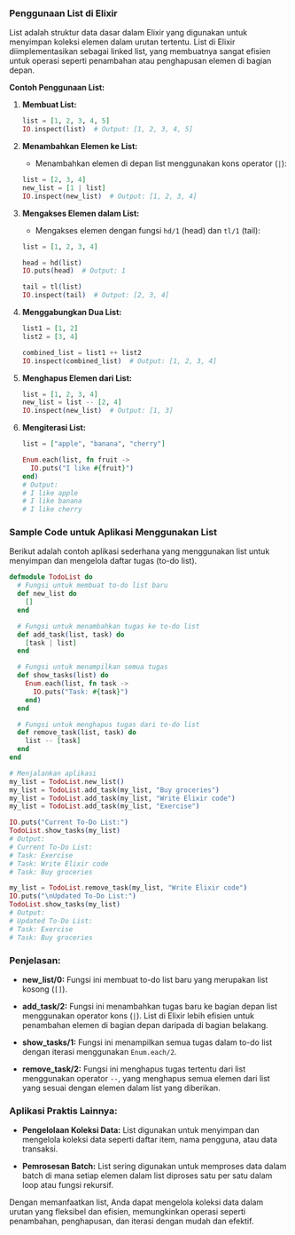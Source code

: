 ### **Penggunaan List di Elixir**

List adalah struktur data dasar dalam Elixir yang digunakan untuk menyimpan koleksi elemen dalam urutan tertentu. List di Elixir diimplementasikan sebagai linked list, yang membuatnya sangat efisien untuk operasi seperti penambahan atau penghapusan elemen di bagian depan.

**Contoh Penggunaan List:**

1. **Membuat List:**
   ```elixir
   list = [1, 2, 3, 4, 5]
   IO.inspect(list)  # Output: [1, 2, 3, 4, 5]
   ```

2. **Menambahkan Elemen ke List:**
   - Menambahkan elemen di depan list menggunakan kons operator (`|`):
   ```elixir
   list = [2, 3, 4]
   new_list = [1 | list]
   IO.inspect(new_list)  # Output: [1, 2, 3, 4]
   ```

3. **Mengakses Elemen dalam List:**
   - Mengakses elemen dengan fungsi `hd/1` (head) dan `tl/1` (tail):
   ```elixir
   list = [1, 2, 3, 4]

   head = hd(list)
   IO.puts(head)  # Output: 1

   tail = tl(list)
   IO.inspect(tail)  # Output: [2, 3, 4]
   ```

4. **Menggabungkan Dua List:**
   ```elixir
   list1 = [1, 2]
   list2 = [3, 4]

   combined_list = list1 ++ list2
   IO.inspect(combined_list)  # Output: [1, 2, 3, 4]
   ```

5. **Menghapus Elemen dari List:**
   ```elixir
   list = [1, 2, 3, 4]
   new_list = list -- [2, 4]
   IO.inspect(new_list)  # Output: [1, 3]
   ```

6. **Mengiterasi List:**
   ```elixir
   list = ["apple", "banana", "cherry"]

   Enum.each(list, fn fruit ->
     IO.puts("I like #{fruit}")
   end)
   # Output:
   # I like apple
   # I like banana
   # I like cherry
   ```

### **Sample Code untuk Aplikasi Menggunakan List**

Berikut adalah contoh aplikasi sederhana yang menggunakan list untuk menyimpan dan mengelola daftar tugas (to-do list).

```elixir
defmodule TodoList do
  # Fungsi untuk membuat to-do list baru
  def new_list do
    []
  end

  # Fungsi untuk menambahkan tugas ke to-do list
  def add_task(list, task) do
    [task | list]
  end

  # Fungsi untuk menampilkan semua tugas
  def show_tasks(list) do
    Enum.each(list, fn task ->
      IO.puts("Task: #{task}")
    end)
  end

  # Fungsi untuk menghapus tugas dari to-do list
  def remove_task(list, task) do
    list -- [task]
  end
end

# Menjalankan aplikasi
my_list = TodoList.new_list()
my_list = TodoList.add_task(my_list, "Buy groceries")
my_list = TodoList.add_task(my_list, "Write Elixir code")
my_list = TodoList.add_task(my_list, "Exercise")

IO.puts("Current To-Do List:")
TodoList.show_tasks(my_list)
# Output:
# Current To-Do List:
# Task: Exercise
# Task: Write Elixir code
# Task: Buy groceries

my_list = TodoList.remove_task(my_list, "Write Elixir code")
IO.puts("\nUpdated To-Do List:")
TodoList.show_tasks(my_list)
# Output:
# Updated To-Do List:
# Task: Exercise
# Task: Buy groceries
```

### **Penjelasan:**

- **new_list/0:** Fungsi ini membuat to-do list baru yang merupakan list kosong (`[]`).

- **add_task/2:** Fungsi ini menambahkan tugas baru ke bagian depan list menggunakan operator kons (`|`). List di Elixir lebih efisien untuk penambahan elemen di bagian depan daripada di bagian belakang.

- **show_tasks/1:** Fungsi ini menampilkan semua tugas dalam to-do list dengan iterasi menggunakan `Enum.each/2`.

- **remove_task/2:** Fungsi ini menghapus tugas tertentu dari list menggunakan operator `--`, yang menghapus semua elemen dari list yang sesuai dengan elemen dalam list yang diberikan.

### **Aplikasi Praktis Lainnya:**

- **Pengelolaan Koleksi Data:** List digunakan untuk menyimpan dan mengelola koleksi data seperti daftar item, nama pengguna, atau data transaksi.

- **Pemrosesan Batch:** List sering digunakan untuk memproses data dalam batch di mana setiap elemen dalam list diproses satu per satu dalam loop atau fungsi rekursif.

Dengan memanfaatkan list, Anda dapat mengelola koleksi data dalam urutan yang fleksibel dan efisien, memungkinkan operasi seperti penambahan, penghapusan, dan iterasi dengan mudah dan efektif.